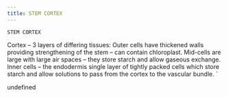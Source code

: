```yaml
---
title: STEM CORTEX
---
```

`STEM CORTEX`

Cortex – 3 layers of differing tissues:
Outer cells have thickened walls providing strengthening of the stem – can contain chloroplast.
Mid-cells are large with large air spaces – they store starch and allow gaseous exchange.
Inner cells – the endodermis single layer of tightly packed cells which store starch and allow solutions to pass from the cortex to the vascular bundle.
`

undefined